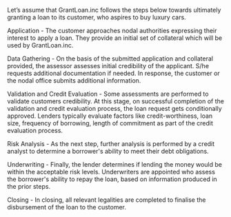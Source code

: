 Let’s assume that GrantLoan.inc follows the steps below towards ultimately granting a loan to its customer, who aspires to buy luxury cars.

Application - The customer approaches nodal authorities expressing their interest to apply a loan. They provide an initial set of collateral which will be used by GrantLoan.inc.

Data Gathering - On the basis of the submitted application and collateral provided, the assessor assesses initial credibility of the applicant. S/he requests additional documentation if needed. In response, the customer or the nodal office submits additional information.

Validation and Credit Evaluation - Some assessments are performed to validate customers credibility. At this stage, on successful completion of the validation and credit evaluation process, the loan request gets conditionally approved. Lenders typically evaluate factors like credit-worthiness, loan size, frequency of borrowing, length of commitment as part of the credit evaluation process.

Risk Analysis - As the next step, further analysis is performed by a credit analyst to determine a borrower's ability to meet their debt obligations.

Underwriting - Finally, the lender determines if lending the money would be within the acceptable risk levels. Underwriters are appointed who assess the borrower's ability to repay the loan, based on information produced in the prior steps.

Closing - In closing, all relevant legalities are completed to finalise the disbursement of the loan to the customer.
